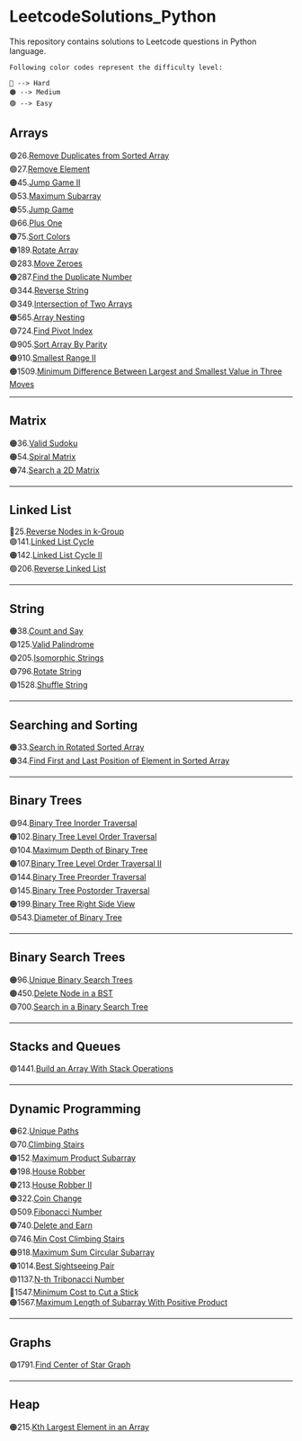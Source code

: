 # LeetcodeSolutions_Python

This repository contains solutions to Leetcode questions in Python language.

```
Following color codes represent the difficulty level:

🔴 --> Hard
🟠 --> Medium
🟢 --> Easy
```

## Arrays

🟢26.[Remove Duplicates from Sorted Array](Arrays/RemoveDuplicatesFromSortedArray.py)<br>
🟢27.[Remove Element](Arrays/RemoveElement.py)<br>
🟠45.[Jump Game II](Arrays/JumpGame2.py)<br>
🟢53.[Maximum Subarray](Arrays/MaximumSubarray.py)<br>
🟠55.[Jump Game](Arrays/JumpGame.py)<br>
🟢66.[Plus One](Arrays/PlusOne.py)<br>
🟠75.[Sort Colors](Arrays/SortColors.py)<br>
🟠189.[Rotate Array](Arrays/RotateArray.py)<br>
🟢283.[Move Zeroes](Arrays/MoveZeroes.py)<br>
🟠287.[Find the Duplicate Number](Arrays/FindTheDuplicateNumber.py)<br>
🟢344.[Reverse String](Arrays/ReverseString.py)<br>
🟢349.[Intersection of Two Arrays](Arrays/IntersectionOfTwoArrays.py)<br>
🟠565.[Array Nesting](Arrays/ArrayNesting.py)<br>
🟢724.[Find Pivot Index](Arrays/FindPivotIndex.py)<br>
🟢905.[Sort Array By Parity](Arrays/SortArrayByParity.py)<br>
🟠910.[Smallest Range II](Arrays/SmallestRangeII.py)<br>
🟠1509.[Minimum Difference Between Largest and Smallest Value in Three Moves](Arrays/MinimumDifferenceBetweenLargestandSmallestValueinThreeMoves.py)<br>

---

## Matrix

🟠36.[Valid Sudoku](Matrix\ValidSudoku.py)<br>
🟠54.[Spiral Matrix](Matrix/SpiralMatrix.py)<br>
🟠74.[Search a 2D Matrix](Matrix/SearchA2DMatrix.py)<br>

---

## Linked List

🔴25.[Reverse Nodes in k-Group](LinkedList/ReverseNodesInKGroups.py)<br>
🟢141.[Linked List Cycle](LinkedList/LinkedListCycle.py)<br>
🟠142.[Linked List Cycle II](LinkedList/LinkedListCycle2.py)<br>
🟢206.[Reverse Linked List](LinkedList/ReverseLinkedList.py)<br>

---

## String

🟠38.[Count and Say](String/CountAndSay.py)<br>
🟢125.[Valid Palindrome](String/ValidPallindrome.py)<br>
🟢205.[Isomorphic Strings](String/IsomorphicStrings.py)<br>
🟢796.[Rotate String](String/RotateString.py)<br>
🟢1528.[Shuffle String](String/ShuffleString.py)<br>

---

## Searching and Sorting

🟠33.[Search in Rotated Sorted Array](SearchingAndSorting/SearchInRotatedSortedArray.py)<br>
🟠34.[Find First and Last Position of Element in Sorted Array](SearchingAndSorting/FindFirstandLastPositionofElementinSortedArray.py)<br>

---

## Binary Trees

🟢94.[Binary Tree Inorder Traversal](BinaryTrees/BinaryTreeInorderTraversal.py)<br>
🟠102.[Binary Tree Level Order Traversal](BinaryTrees/BinaryTreeLevelOrderTraversal.py)<br>
🟢104.[Maximum Depth of Binary Tree](BinaryTrees/MaximumDepthOfBinaryTree.py)<br>
🟠107.[Binary Tree Level Order Traversal II](BinaryTrees/BinaryTreeLevelOrderTraversal2.py)<br>
🟢144.[Binary Tree Preorder Traversal](BinaryTrees/BinaryTreePreorderTraversal.py)<br>
🟢145.[Binary Tree Postorder Traversal](BinaryTrees/BinaryTreePostorderTraversal.py)<br>
🟠199.[Binary Tree Right Side View](BinaryTrees/BinaryTreeRightSideView.py)<br>
🟢543.[Diameter of Binary Tree](BinaryTrees/DiameterOfBinaryTree.py)<br>

---

## Binary Search Trees

🟠96.[Unique Binary Search Trees](BinarySearchTrees/UniqueBinarySearchTrees.py)<br>
🟠450.[Delete Node in a BST](BinarySearchTrees/DeleteNodeInABST.py)<br>
🟢700.[Search in a Binary Search Tree](BinarySearchTrees/SearchInABinarySearchTree.py)<br>

---

## Stacks and Queues

🟢1441.[Build an Array With Stack Operations](Stacks&Queues/BuildAnArrayWithStackOperations.py)

---

## Dynamic Programming

🟠62.[Unique Paths](DynamicProgramming/UniquePaths.py)<br>
🟢70.[Climbing Stairs](DynamicProgramming/ClimbingStairs.py)<br>
🟠152.[Maximum Product Subarray](DynamicProgramming/MaximumProductSubarray.py)<br>
🟠198.[House Robber](DynamicProgramming/HouseRobber.py)<br>
🟠213.[House Robber II](DynamicProgramming/HouseRobber2.py)<br>
🟠322.[Coin Change](DynamicProgramming/CoinChange.py)<br>
🟢509.[Fibonacci Number](DynamicProgramming/FibonacciNumber.py)<br>
🟠740.[Delete and Earn](DynamicProgramming/DeleteAndEarn.py)<br>
🟢746.[Min Cost Climbing Stairs](DynamicProgramming/MinimumCostClimbingStairs.py)<br>
🟠918.[Maximum Sum Circular Subarray](DynamicProgramming/MaximumSumCircularSubarray.py)<br>
🟠1014.[Best Sightseeing Pair](DynamicProgramming/BestSightseeingPair.py)<br>
🟢1137.[N-th Tribonacci Number](DynamicProgramming/N-thTribonacciNumber.py)<br>
🔴1547.[Minimum Cost to Cut a Stick](DynamicProgramming/MinimumCostToCutAStick.py)<br>
🟠1567.[Maximum Length of Subarray With Positive Product](DynamicProgramming/MaximumLengthofSubarrayWithPositiveProduct.py)<br>

---

## Graphs

🟢1791.[Find Center of Star Graph](Graphs/FindCenterOfStarGraph.py)

---

## Heap

🟠215.[Kth Largest Element in an Array](Heap/KthLargestElementInAnArray.py)
